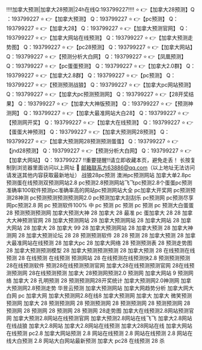 ‼️‼️加拿大预测|加拿大28预测|24h在线Q:193799227‼️‼️
⭐ 👉【加拿大28预测】Q ：193799227
⭐ 👉【加拿大预测】 Q：193799227
⭐ 👉【pc预测】 Q：193799227
⭐ 👉【加拿大28】 Q：193799227
⭐ 👉【加拿大预测官网】 Q：193799227
⭐ 👉【加拿大网站在线预测】 Q：193799227
⭐ 👉【加拿大预测走势图】 Q：193799227
⭐ 👉【pc28预测】 Q：193799227
⭐ 👉【加拿大网站】 Q：193799227
⭐ 👉【预测分析大白网】 Q：193799227
⭐ 👉【凤凰预测】 Q：193799227
⭐ 👉【pc蛋蛋预测】 Q：193799227
⭐ 👉【加拿大2.0群】 Q：193799227
⭐ 👉【加拿大2.8群】 Q：193799227
⭐ 👉【pc预测】 Q：193799227
⭐ 👉【预测预测战狼】 Q：193799227
⭐ 👉【加拿大pc网站预测】 Q：193799227
⭐ 👉【加拿大pc预测预测网】 Q：193799227
⭐ 👉【28开奖结果】 Q：193799227
⭐ 👉【加拿大大神版预测】 Q：193799227
⭐ 👉【预测神测网】 Q：193799227
⭐ 👉【加拿大最准网站大白28】 Q：193799227
⭐ 👉【预测网开奖】 Q：193799227
⭐ 👉【加拿大在线预测】 Q：193799227
⭐ 👉【蛋蛋大神预测】 Q：193799227
⭐ 👉【加拿大预测网28预测】 Q：193799227
⭐ 👉【加拿大预测网28预测预测蛋蛋】 Q：193799227
⭐ 👉【jnd28预测】 Q：193799227
⭐ 👉【预测分析大白网】 Q：193799227
⭐ 👉【加拿大网站】 Q：193799227
‼️重要提醒‼️请立即收藏本页，避免走丢！
长按复制到浏览器里面访问以上网址
📧 邮箱联系方63886@qq.com（以上地址无法访问请发送其他内容获取最新地址）
    战狼28pc预测 澳洲pc预测网站 加拿大单2.8pc预测蛋在线预测双预测网站2.8 pc预测2.8预测网站飞飞pc预测2.8个蛋蛋pc预测准确率100软件预测pc准确率高的网站pc预测网站大全 pc加拿大开奖网 pc预测预测28神测 pc预测预测预测预测网2.0 pc预测加拿大刮刮乐 pc预测网 pc预测尽享网pc预测2.8 网 pc 预测软件100% 中 pc 预测 pc 预测 pc 预测 pc 预测大白蛋蛋28 预测预测预测网 加拿大预测大神 28   加拿大 28 最准 pc 蛋加拿大 28 28 加拿大大神预测官网 28 加拿大预测网站 28 加拿大预测网站 28 加拿大网站 28 加拿大网站 28 加拿大 28 加拿大 99 28 加拿大预测网站 28 加拿大预测 28 加拿大神测网 28 加拿大预测论坛 28  28 预测预测软件 28  28 预测 28 加拿大预测 28 加拿大最准网站在线预测 28 加拿大pc 28 加拿大网络 28 预测预测表 28 预测走势图 28 加拿大预测预测模型 28 加拿大预测预测预测 28 加拿大预测 28 在线预测在线预测 28 在线预测 在线预测 预测网站 28 在线预测在线预测快2.8 预测预测预测 28在线预测软件  预测28在线预测预测官网 加拿大28在线预测预测官网 28在线预测预测网 28在线预测预测 加拿大 28预测网预测2.0 预测网 加拿大网站 9 预测网络 加拿大 28  孔明预测 28 预测预测网28开奖统计 加拿大预测网2.0神测网 加拿大预测网2.8预测走势 华昱云预测 加拿大预测网站 加拿大网趋势分析 加拿大网大白网 pc 加拿大网 加拿大预测网2.8在线8 加拿大预测网 加拿大 加拿大 微笑预测预测网 加拿大 28 预测预测网 28 预测预测网 28 预测预测网 28 预测预测网 28 预测网 28 预测网 28 预测网 28 预测网 28走势图  加拿大在线预测2.8网站预测官网 加拿大预测2.8网站在线预测官网 加拿大预测2.8网站在线飞飞 加拿大2.8网站在线战狼 加拿大2.8网站 加拿大2.8网站在线预测 加拿大28网站在线 加拿大网站在线预测 pc2.8 加拿大网站预测 2.8 网站在线预测 2.8 网站在线预测 2.8 网站在线大白预测 2.8 网站大白网站最新预测 加拿大 pc28 在线预测 28 杀  
